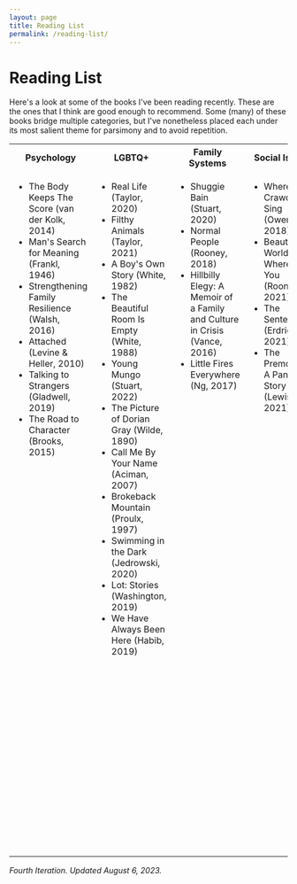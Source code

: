```yaml
---
layout: page
title: Reading List
permalink: /reading-list/
---
```


# Reading List

Here's a look at some of the books I've been reading recently. These are the ones that I think are good enough to recommend. Some (many) of these books bridge multiple categories, but I've nonetheless placed each under its most salient theme for parsimony and to avoid repetition.

<table>
	<tr>
		<th>Psychology</th>
		<th>LGBTQ+</th>
		<th>Family Systems</th>
		<th>Social Issues</th>
		<th>Politics</th>
		<th>Classics</th>
	</tr>
	<tr style="vertical-align:top">
		<td>
			<ul>
				<li>The Body Keeps The Score (van der Kolk, 2014)</li>
				<li>Man's Search for Meaning (Frankl, 1946)</li>
				<li>Strengthening Family Resilience (Walsh, 2016)</li>
				<li>Attached (Levine & Heller, 2010)</li>
				<li>Talking to Strangers (Gladwell, 2019)</li>
				<li>The Road to Character (Brooks, 2015)</li>
			</ul>
		</td>
		<td>
			<ul>
				<li>Real Life (Taylor, 2020)</li>
				<li>Filthy Animals (Taylor, 2021)</li>
				<li>A Boy's Own Story (White, 1982)</li>
				<li>The Beautiful Room Is Empty (White, 1988)</li>
				<li>Young Mungo (Stuart, 2022)</li>
				<li>The Picture of Dorian Gray (Wilde, 1890)</li>
				<li>Call Me By Your Name (Aciman, 2007)</li>
				<li>Brokeback Mountain (Proulx, 1997)</li>
				<li>Swimming in the Dark (Jedrowski, 2020)</li>
				<li>Lot: Stories (Washington, 2019)</li>
				<li>We Have Always Been Here (Habib, 2019)</li>
			</ul>
		</td>
		<td>
			<ul>
				<li>Shuggie Bain (Stuart, 2020)</li>
				<li>Normal People (Rooney, 2018)</li>
				<li>Hillbilly Elegy: A Memoir of a Family and Culture in Crisis (Vance, 2016)</li>
				<li>Little Fires Everywhere (Ng, 2017)</li>
			</ul>
		</td>
		<td>
			<ul>
				<li>Where the Crawdads Sing (Owens, 2018)</li>
				<li>Beautiful World, Where Are You (Rooney, 2021)</li>
				<li>The Sentence (Erdrich, 2021)</li>
				<li>The Premonition: A Pandemic Story (Lewis, 2021)</li>
			</ul>
		</td>
		<td>
			<ul>
				<li>A Promised Land (Obama, 2020)</li>
				<li>21 Lessons for the 21st Century (Harari, 2018)</li>
			</ul>
		</td>
		<td>
			<ul>
				<li>Brave New World (Huxley, 1932)</li>
				<li>1984 (Orwell, 1949)</li>
				<li>Animal Farm (Orwell, 1945)</li>
				<li>The Great Gatspy (Fitzgerald, 1925)</li>
				<li>To Kill a Mockingbird (Lee, 1960)</li>
				<li>The Catcher in the Rye (Salinger, 1951)</li>
				<li>Strange Case of Dr. Jekyll and Mr. Hyde (Stevenson, 1886)</li>
				<li>Frankenstein; or, The Modern Prometheus (Shelley, 1818)</li>
				<li>Alice's Adventures in Wonderland (Carroll, 1865)</li>
				<li>The Time Machine (Wells, 1895)</li>
				<li>Travels with Charley: In Search of America (Steinbeck, 1962)</li>
				<li>Walden (Thoreau, 1854)</li>
				<li>Mrs. Dalloway (Woolf, 1925)</li>
				<li>Pride and Prejudice (Austen, 1813)</li>
			</ul>
		</td>
	</tr>
</table>

<em>Fourth Iteration. Updated August 6, 2023.</em>
